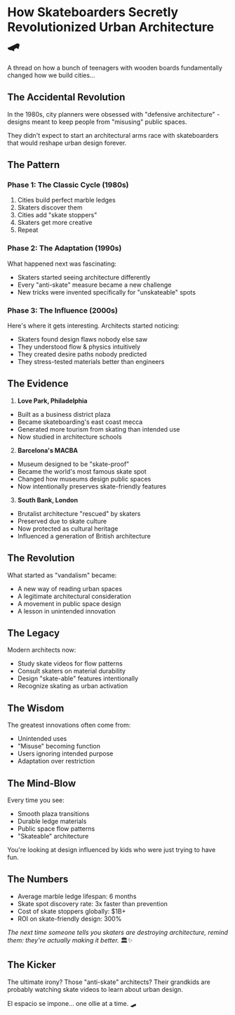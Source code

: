 # How Skateboarders Secretly Revolutionized Urban Architecture 🛹

A thread on how a bunch of teenagers with wooden boards fundamentally changed how we build cities...

## The Accidental Revolution

In the 1980s, city planners were obsessed with "defensive architecture" - designs meant to keep people from "misusing" public spaces.

They didn't expect to start an architectural arms race with skateboarders that would reshape urban design forever.

## The Pattern

### Phase 1: The Classic Cycle (1980s)
1. Cities build perfect marble ledges
2. Skaters discover them
3. Cities add "skate stoppers"
4. Skaters get more creative
5. Repeat

### Phase 2: The Adaptation (1990s)
What happened next was fascinating:
- Skaters started seeing architecture differently
- Every "anti-skate" measure became a new challenge
- New tricks were invented specifically for "unskateable" spots

### Phase 3: The Influence (2000s)
Here's where it gets interesting. Architects started noticing:
- Skaters found design flaws nobody else saw
- They understood flow & physics intuitively
- They created desire paths nobody predicted
- They stress-tested materials better than engineers

## The Evidence

1. **Love Park, Philadelphia**
- Built as a business district plaza
- Became skateboarding's east coast mecca
- Generated more tourism from skating than intended use
- Now studied in architecture schools

2. **Barcelona's MACBA**
- Museum designed to be "skate-proof"
- Became the world's most famous skate spot
- Changed how museums design public spaces
- Now intentionally preserves skate-friendly features

3. **South Bank, London**
- Brutalist architecture "rescued" by skaters
- Preserved due to skate culture
- Now protected as cultural heritage
- Influenced a generation of British architecture

## The Revolution

What started as "vandalism" became:
- A new way of reading urban spaces
- A legitimate architectural consideration
- A movement in public space design
- A lesson in unintended innovation

## The Legacy

Modern architects now:
- Study skate videos for flow patterns
- Consult skaters on material durability
- Design "skate-able" features intentionally
- Recognize skating as urban activation

## The Wisdom

The greatest innovations often come from:
- Unintended uses
- "Misuse" becoming function
- Users ignoring intended purpose
- Adaptation over restriction

## The Mind-Blow

Every time you see:
- Smooth plaza transitions
- Durable ledge materials
- Public space flow patterns
- "Skateable" architecture

You're looking at design influenced by kids who were just trying to have fun.

## The Numbers
- Average marble ledge lifespan: 6 months
- Skate spot discovery rate: 3x faster than prevention
- Cost of skate stoppers globally: $1B+
- ROI on skate-friendly design: 300%

*The next time someone tells you skaters are destroying architecture, remind them: they're actually making it better.* 🏛️✨

## The Kicker

The ultimate irony? Those "anti-skate" architects?
Their grandkids are probably watching skate videos to learn about urban design.

El espacio se impone... one ollie at a time. 🛹
